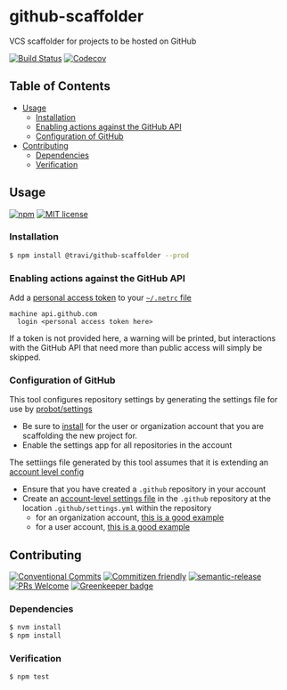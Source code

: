 # github-scaffolder

VCS scaffolder for projects to be hosted on GitHub

<!-- status badges -->

[![Build Status][ci-badge]][ci-link]
[![Codecov][coverage-badge]][coverage-link]

## Table of Contents

* [Usage](#usage)
  * [Installation](#installation)
  * [Enabling actions against the GitHub API](#enabling-actions-against-the-github-api)
  * [Configuration of GitHub](#configuration-of-github)
* [Contributing](#contributing)
  * [Dependencies](#dependencies)
  * [Verification](#verification)

## Usage

<!-- consumer badges -->

[![npm][npm-badge]][npm-link]
[![MIT license][license-badge]][license-link]

### Installation

```sh
$ npm install @travi/github-scaffolder --prod
```

### Enabling actions against the GitHub API

Add a [personal access token](https://help.github.com/en/articles/creating-a-personal-access-token-for-the-command-line)
to your [`~/.netrc` file](https://ec.haxx.se/usingcurl-netrc.html)

    machine api.github.com
      login <personal access token here>

If a token is not provided here, a warning will be printed, but interactions
with the GitHub API that need more than public access will simply be skipped.

### Configuration of GitHub

This tool configures repository settings by generating the settings file for
use by [probot/settings](https://github.com/probot/settings)

* Be sure to [install](https://github.com/apps/settings) for the user or
  organization account that you are scaffolding the new project for.
* Enable the settings app for all repositories in the account

The settiings file generated by this tool assumes that it is extending an
[account level config](https://github.com/probot/probot-config#recipes)

* Ensure that you have created a `.github` repository in your account
* Create an [account-level settings file](https://github.com/probot/settings#inheritance)
  in the `.github` repository at the location `.github/settings.yml` within the
  repository
  * for an organization account, [this is a good example](https://github.com/form8ion/.github/blob/master/.github/settings.yml)
  * for a user account, [this is a good example](https://github.com/travi/.github/blob/master/.github/settings.yml)

## Contributing

<!-- contribution badges -->

[![Conventional Commits][commit-convention-badge]][commit-convention-link]
[![Commitizen friendly][commitizen-badge]][commitizen-link]
[![semantic-release][semantic-release-badge]][semantic-release-link]
[![PRs Welcome][PRs-badge]][PRs-link]
[![Greenkeeper badge](https://badges.greenkeeper.io/travi/github-scaffolder.svg)](https://greenkeeper.io/)

### Dependencies

```sh
$ nvm install
$ npm install
```

### Verification

```sh
$ npm test
```

[npm-link]: https://www.npmjs.com/package/@travi/github-scaffolder

[npm-badge]: https://img.shields.io/npm/v/@travi/github-scaffolder.svg

[license-link]: LICENSE

[license-badge]: https://img.shields.io/github/license/travi/github-scaffolder.svg

[ci-link]: https://travis-ci.com/travi/github-scaffolder

[ci-badge]: https://img.shields.io/travis/com/travi/github-scaffolder/master.svg

[coverage-link]: https://codecov.io/github/travi/github-scaffolder

[coverage-badge]: https://img.shields.io/codecov/c/github/travi/github-scaffolder.svg

[commit-convention-link]: https://conventionalcommits.org

[commit-convention-badge]: https://img.shields.io/badge/Conventional%20Commits-1.0.0-yellow.svg

[commitizen-link]: http://commitizen.github.io/cz-cli/

[commitizen-badge]: https://img.shields.io/badge/commitizen-friendly-brightgreen.svg

[semantic-release-link]: https://github.com/semantic-release/semantic-release

[semantic-release-badge]: https://img.shields.io/badge/%20%20%F0%9F%93%A6%F0%9F%9A%80-semantic--release-e10079.svg

[PRs-link]: http://makeapullrequest.com

[PRs-badge]: https://img.shields.io/badge/PRs-welcome-brightgreen.svg
